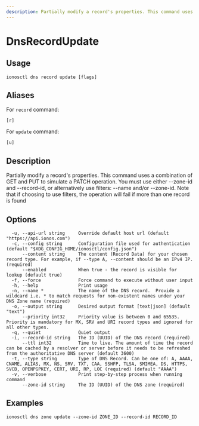 ```yaml
---
description: Partially modify a record's properties. This command uses a combination of GET and PUT to simulate a PATCH operation
---
```


# DnsRecordUpdate

## Usage

```text
ionosctl dns record update [flags]
```

## Aliases

For `record` command:

```text
[r]
```

For `update` command:

```text
[u]
```

## Description

Partially modify a record's properties. This command uses a combination of GET and PUT to simulate a PATCH operation.
You must use either --zone-id and --record-id, or alternatively use filters: --name and/or --zone-id. Note that if choosing to use filters, the operation will fail if more than one record is found

## Options

```text
  -u, --api-url string     Override default host url (default "https://api.ionos.com")
  -c, --config string      Configuration file used for authentication (default "$XDG_CONFIG_HOME/ionosctl/config.json")
      --content string     The content (Record Data) for your chosen record type. For example, if --type A, --content should be an IPv4 IP. (required)
      --enabled            When true - the record is visible for lookup (default true)
  -f, --force              Force command to execute without user input
  -h, --help               Print usage
  -n, --name *             The name of the DNS record.  Provide a wildcard i.e. * to match requests for non-existent names under your DNS Zone name (required)
  -o, --output string      Desired output format [text|json] (default "text")
      --priority int32     Priority value is between 0 and 65535. Priority is mandatory for MX, SRV and URI record types and ignored for all other types.
  -q, --quiet              Quiet output
  -i, --record-id string   The ID (UUID) of the DNS record (required)
      --ttl int32          Time to live. The amount of time the record can be cached by a resolver or server before it needs to be refreshed from the authoritative DNS server (default 3600)
  -t, --type string        Type of DNS Record. Can be one of: A, AAAA, CNAME, ALIAS, MX, NS, SRV, TXT, CAA, SSHFP, TLSA, SMIMEA, DS, HTTPS, SVCB, OPENPGPKEY, CERT, URI, RP, LOC (required) (default "AAAA")
  -v, --verbose            Print step-by-step process when running command
      --zone-id string     The ID (UUID) of the DNS zone (required)
```

## Examples

```text
ionosctl dns zone update --zone-id ZONE_ID --record-id RECORD_ID
```

